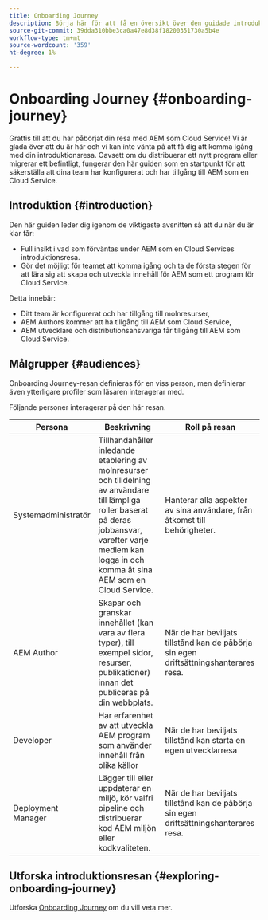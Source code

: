 ```yaml
---
title: Onboarding Journey
description: Börja här för att få en översikt över den guidade introduktionsresan som är tillgänglig för att förstå introduktionsupplevelsen.
source-git-commit: 39dda310bbe3ca0a47e8d38f18200351730a5b4e
workflow-type: tm+mt
source-wordcount: '359'
ht-degree: 1%

---
```


# Onboarding Journey {#onboarding-journey}

Grattis till att du har påbörjat din resa med AEM som Cloud Service! Vi är glada över att du är här och vi kan inte vänta på att få dig att komma igång med din introduktionsresa. Oavsett om du distribuerar ett nytt program eller migrerar ett befintligt, fungerar den här guiden som en startpunkt för att säkerställa att dina team har konfigurerat och har tillgång till AEM som en Cloud Service.

## Introduktion {#introduction}

Den här guiden leder dig igenom de viktigaste avsnitten så att du när du är klar får:

* Full insikt i vad som förväntas under AEM som en Cloud Services introduktionsresa.
* Gör det möjligt för teamet att komma igång och ta de första stegen för att lära sig att skapa och utveckla innehåll för AEM som ett program för Cloud Service.

Detta innebär:

* Ditt team är konfigurerat och har tillgång till molnresurser,
* AEM Authors kommer att ha tillgång till AEM som Cloud Service,
* AEM utvecklare och distributionsansvariga får tillgång till AEM som Cloud Service.

## Målgrupper {#audiences}

Onboarding Journey-resan definieras för en viss person, men definierar även ytterligare profiler som läsaren interagerar med.

Följande personer interagerar på den här resan.

| Persona | Beskrivning | Roll på resan |
|---|---|---|
| Systemadministratör | Tillhandahåller inledande etablering av molnresurser och tilldelning av användare till lämpliga roller baserat på deras jobbansvar, varefter varje medlem kan logga in och komma åt sina AEM som en Cloud Service. | Hanterar alla aspekter av sina användare, från åtkomst till behörigheter. |
| AEM Author | Skapar och granskar innehållet (kan vara av flera typer), till exempel sidor, resurser, publikationer) innan det publiceras på din webbplats. | När de har beviljats tillstånd kan de påbörja sin egen driftsättningshanterares resa. |
| Developer | Har erfarenhet av att utveckla AEM program som använder innehåll från olika källor | När de har beviljats tillstånd kan starta en egen utvecklarresa |
| Deployment Manager | Lägger till eller uppdaterar en miljö, kör valfri pipeline och distribuerar kod AEM miljön eller kodkvaliteten. | När de har beviljats tillstånd kan de påbörja sin egen driftsättningshanterares resa. |

## Utforska introduktionsresan {#exploring-onboarding-journey}

Utforska [Onboarding Journey](/help/journey-onboarding/sysadmin/onboarding-journey-overview.md) om du vill veta mer.
